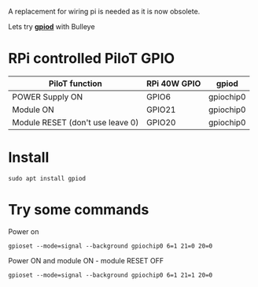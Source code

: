 A replacement for wiring pi is needed as it is now obsolete.

Lets try **[gpiod](https://github.com/brgl/libgpiod)** with Bulleye




# RPi controlled PiloT GPIO
| PiloT function | RPi 40W GPIO | gpiod |
| --- | --- | --- |
| POWER Supply ON | GPIO6 | gpiochip0|
| Module ON | GPIO21 | gpiochip0|
| Module RESET (don't use leave 0) | GPIO20 | gpiochip0|


# Install
```
sudo apt install gpiod
```

# Try some commands

Power on
```
gpioset --mode=signal --background gpiochip0 6=1 21=0 20=0
```

Power ON and module ON - module RESET OFF
```
gpioset --mode=signal --background gpiochip0 6=1 21=1 20=0
```
